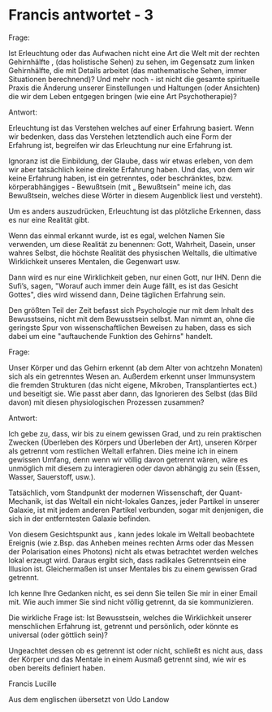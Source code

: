 # Francis antwortet - 3

Frage: 

Ist Erleuchtung oder das Aufwachen nicht eine Art die Welt mit der rechten Gehirnhälfte , (das holistische Sehen) zu sehen, im Gegensatz zum linken Gehirnhälfte, die mit Details arbeitet (das mathematische Sehen, immer Situationen berechnend)? Und mehr noch - ist nicht die gesamte spirituelle Praxis die Änderung unserer Einstellungen und Haltungen (oder Ansichten) die wir dem Leben entgegen bringen (wie eine Art Psychotherapie)? 

Antwort: 

Erleuchtung ist das Verstehen welches auf einer Erfahrung basiert. Wenn wir bedenken, dass das Verstehen letztendlich auch eine Form der Erfahrung ist, begreifen wir das Erleuchtung nur eine Erfahrung ist. 

Ignoranz ist die Einbildung, der Glaube, dass wir etwas erleben, von dem wir aber tatsächlich keine direkte Erfahrung haben. Und das, von dem wir keine Erfahrung haben, ist ein getrenntes, oder beschränktes, bzw. körperabhängiges - Bewußtsein (mit „ Bewußtsein" meine ich, das Bewußtsein, welches diese Wörter in diesem Augenblick liest und versteht). 

Um es anders auszudrücken, Erleuchtung ist das plötzliche Erkennen, dass es nur eine Realität gibt. 

Wenn das einmal erkannt wurde, ist es egal, welchen Namen Sie verwenden, um diese Realität zu benennen: Gott, Wahrheit, Dasein, unser wahres Selbst, die höchste Realität des physischen Weltalls, die ultimative Wirklichkeit unseres Mentalen, die Gegenwart usw. 

Dann wird es nur eine Wirklichkeit geben, nur einen Gott, nur IHN. Denn die Sufi’s, sagen, "Worauf auch immer dein Auge fällt, es ist das Gesicht Gottes", dies wird wissend dann, Deine täglichen Erfahrung sein. 

Den größten Teil der Zeit befasst sich Psychologie nur mit dem Inhalt des Bewusstseins, nicht mit dem Bewusstsein selbst. Man nimmt an, ohne die geringste Spur von wissenschaftlichen Beweisen zu haben, dass es sich dabei um eine "auftauchende Funktion des Gehirns" handelt. 

Frage: 

Unser Körper und das Gehirn erkennt (ab dem Alter von achtzehn Monaten) sich als ein getrenntes Wesen an. Außerdem erkennt unser Immunsystem die fremden Strukturen (das nicht eigene, Mikroben, Transplantiertes ect.) und beseitigt sie. Wie passt aber dann, das Ignorieren des Selbst (das Bild davon) mit diesen physiologischen Prozessen zusammen? 

Antwort: 

Ich gebe zu, dass, wir bis zu einem gewissen Grad, und zu rein praktischen Zwecken (Überleben des Körpers und Überleben der Art), unseren Körper als getrennt vom restlichen Weltall erfahren. Dies meine ich in einem gewissen Umfang, denn wenn wir völlig davon getrennt wären, wäre es unmöglich mit diesem zu interagieren oder davon abhängig zu sein (Essen, Wasser, Sauerstoff, usw.). 

Tatsächlich, vom Standpunkt der modernen Wissenschaft, der Quant-Mechanik, ist das Weltall ein nicht-lokales Ganzes, jeder Partikel in unserer Galaxie, ist mit jedem anderen Partikel verbunden, sogar mit denjenigen, die sich in der entferntesten Galaxie befinden. 

Von diesem Gesichtspunkt aus , kann jedes lokale im Weltall beobachtete Ereignis (wie z.Bsp. das Anheben meines rechten Arms oder das Messen der Polarisation eines Photons) nicht als etwas betrachtet werden welches lokal erzeugt wird. Daraus ergibt sich, dass radikales Getrenntsein eine Illusion ist. Gleichermaßen ist unser Mentales bis zu einem gewissen Grad getrennt. 

Ich kenne Ihre Gedanken nicht, es sei denn Sie teilen Sie mir in einer Email mit. Wie auch immer Sie sind nicht völlig getrennt, da sie kommunizieren. 

Die wirkliche Frage ist: Ist Bewusstsein, welches die Wirklichkeit unserer menschlichen Erfahrung ist, getrennt und persönlich, oder könnte es universal (oder göttlich sein)? 

Ungeachtet dessen ob es getrennt ist oder nicht, schließt es nicht aus, dass der Körper und das Mentale in einem Ausmaß getrennt sind, wie wir es oben bereits definiert haben.

Francis Lucille 

Aus dem englischen übersetzt von Udo Landow 

